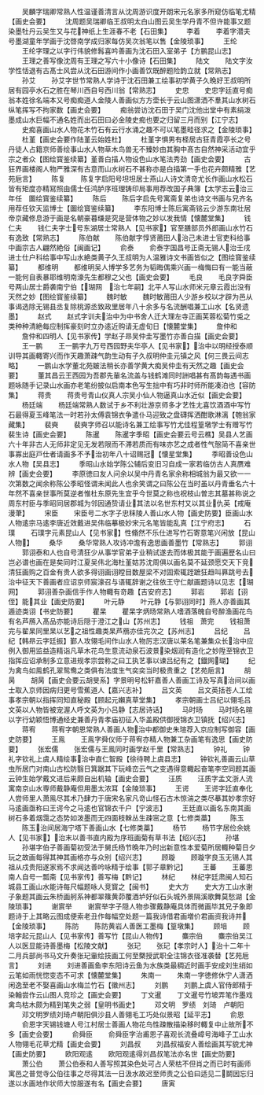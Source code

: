 <!-- { "loadSidebar": true } -->
　　吴麟字瑞卿常熟人性温谨善清言从沈周游识度开朗宋元名家多所窥仿临笔尤精【画史会要】
　　沈周题吴瑞卿临王叔明太白山图云吴生学丹青不但许能事又题染墨牡丹云吴生又与花神纸上生涯春不老【石田集】
　　李着
　　李着字潜夫号墨湖童年学画于沈啓南学成归家每仿吴次翁笔以售【金陵琐事】
　　王纶
　　王纶字理之以字行伟貌修髥喜吟善画为沈石田入室弟子【方鹏昆山志】
　　王理之善写像沈周有王理之写六十小像诗【石田集】
　　陆文
　　陆文字汝学性恬退有古髙士风尝从沈石田游间作小画善饮既醉题险韵立就【常熟志】
　　孙艾
　　孙艾字世节常熟人学诗于沈石田兼工绘事初学黄子久晩好王叔明所居有园亭水石之胜在琴川西自号西川翁【常熟志】
　　史忠
　　史忠字廷直号痴翁本姓徐名端本又号痴痴道人金陵人善画似方方壶长于云山图潇洒不羣其山水树石纵笔挥写不拘家数【画史会要】
　　痴翁尝访沈石田于吴门沈他出堂中有素绢泼墨成山水巨幅不通名姓而出石田曰必金陵史痴也要之归留三月而别【江宁志】
　　史痴喜画山水人物花木竹石有云行水涌之趣不可以笔墨畦径求之【金陵琐事】
　　杜堇【画史会要作陆堇云始姓杜】
　　杜堇字惧男有柽居古狂青霞亭长之号丹徒人占籍京师善绘事山水人物草木鸟兽无不臻妙由其胸中髙古自然神采活动宜乎宗之者众【图绘寳鉴续纂】堇善白描人物设色山水笔法秀劲【画史会要】
　　古狂界画楼阁人物严雅深有古意而山水树石不甚称亦是白描第一手也花卉颇精雅【艺苑巵言】
　　陈复
　　陈复字启阳号坦坦居士燕山人诗文清竒尤长作画山水松石皆有矩度亦精冩照由儒士任鸿胪序班理铸印局事用荐改国子典簿【太学志云治三年任　圗绘寳鉴续纂】
　　陈后
　　陈后字启先号寓斋复弟也诗文书画与兄齐名用荐任钦天监博士【圗绘寳鉴续纂】
　　李东阳博士陈后寓斋铭云少游东南壮居帝京藏修息游于画是名朝豪暮缣是究是营体物之妙以发我情【懐麓堂集】
　　钱仁夫
　　钱仁夫字士号东湖居士常熟人【见书家】官至膳部员外郎画山水竹石有逸致【常熟志】
　　陈伯献
　　陈伯献字惇贤莆田人治己未进士官吏科给事中画宗古人翩然絶俗【闽画记】
　　俞泰
　　俞泰字国昌号正斋无锡人治壬戌进士仕户科给事中写山水絶类黄子久王叔明为人温雅诗文书画皆似之【图绘寳鉴续纂】
　　都维明
　　都维明吴人博学多艺务为韬晦偶乘兴画一梅悔曰有一能当蔽一能何自表暴耶维明南濠先生都穆之父也【画史会要】
　　毛良
　　毛良字舜臣号两山居士爵袭南宁伯【瑚网　治七年嗣】北平人写山水师米元章云霞出没有天然之妙【图绘寳鉴续纂】
　　魏时敏
　　魏时敏莆田人少游乡校以才辟为邑从事谒选除无锡县丞复除桃源丞致政里居年八十余多与名流酬唱兼工山水【名贤遗墨】
　　赵式
　　赵式字训夫治中为中书舍人迁大理左寺正画芙蓉松菊竹兎之类种种清絶每应制挥豪刻时立办逺近购请无虚旬日【懐麓堂集】
　　詹仲和
　　詹仲和四明人【见书家传】学赵子昻吴仲圭写墨竹亦善白描【画史会要】
　　王一鹏
　　王一鹏字九万号西园野夫华亭人【见书家】治中以明经授泰顺训导其画輙寄兴而作天趣萧疎气韵生动有子久叔明仲圭元镇之风【何三畏云间志略】
　　一鹏山水学董北苑皴法稍长亦善学黄大痴吴仲圭有天然之趣【画史会要】
　　董其昌云王西园为吾郡先軰名流盖与钱鹤滩同时詶唱甚有髙韵每遇书画题咏随手记录山水画亦老笔纷披似启南本色写生拙中有巧非时师所能凑泊也【容防集】
　　蒋贵
　　蒋贵号青山仪真人宗吴小仙人物逼真山水近似【画史会要】
　　杨廷端
　　杨廷端常熟人数试于乡不利壮游京师多才艺性尢喜饮酒酒中写竹石最得夏玉峰笔法一时若孙太傅袁锦衣争遣仆马迎致之盘礴挥洒酣歌淋漓【匏翁家藏集】
　　裴奭
　　裴奭字师召以能诗名兼工绘事写竹尤佳程篁墩学士有赠写竹裴生诗【画史会要】
　　陈暹
　　陈暹字季昭【画史会要云号云樵】吴县人艺画六十年非古人无师非定见无发若限而不滞若质而有味亦艺之成者性气慤简不喜亲世事寡出庭戸仕者请画多不予治初年八十诏赐冠【懐星堂集】
　　季昭善设色山水人物【吴县志】
　　季昭山水始学陈公辅后变旧习自成一家若临仿古人真赝难辨【画史会要】
　　李原徳曰友人问余以吴中丹青名家余称相城翁为最又欲一一次第数之闻余称陈公季昭怪谓未闻此人也余笑谓之曰陈公在当时虽以丹青垂名六十年然不喜亲世事所莫逆者惟杜东原先生宜乎今世莫之称也祝枝山曽志其墓甚称说之周东村臣与季昭同居郡城为邻因通贽请业其法以名世东村又以其业仇英【戒庵漫茟】
　　宋臣
　　宋臣号二水字子忠秣陵人善山水人物【画史防要】臣画山水人物逺宗马逺李唐近效戴进吴伟临摹极妙宋元名笔皆能乱真【江宁府志】
　　石璞
　　石璞字元素昆山人【见书家】性翛然不乐仕进写竹石寄意笔兴闲放【昆山人物】
　　桑华
　　桑华常熟人攻诗冲澹有逸思画善墨竹【常熟志】
　　郭诩
　　郭诩泰和人也自号清狂少从事学官弟子业稍试遂去而体极其能于画遍歴名山曰岂必谱也画在是矣同时江夏吴伟北海杜堇姑苏沈周俱以画名莫不延颈愿交天下竞清狂画购之百金有贵人欲多得诩画诩瞠目数屋梁不对固索辄跮蹠狂趋叫奡跳号去治中征天下善画者应诏京师宸濠召与语辄辞谢之往依王守仁献画题诗以见志【瑚网】
　　郭诩善杂画信手作人物輙有竒趣【吉安府志】
　　郭岩
　　郭岩【诩侄】能其业【画史防要】
　　叶元静
　　叶元静【与郭诩同时】燕人亦善画其遁迹类诩【书史防要】
　　瞿杲
　　瞿杲字炳旸常熟人嗜酒落魄自号醉渔画花鸟有名芦鴈入髙品亦能诗后隠于澄江之山【苏州志】
　　钱祖　萧完
　　钱祖萧完与翟杲同里杲以艺之祖性趣类杲芦鴈亦佳完次之【苏州志】
　　吕纪
　　吕纪【韩昻云字廷振】鄞人攻翎毛间作山水人物厉志汉唐以莱名笔兼集众长治中应例入御用监益造精诣凡草木花鸟生意流动泉石波景染烟润有造化之妙陞至锦衣卫指挥应诏承制多立意进规孝宗尝称之曰工执艺事以谏吕纪有之【鐡网瑚】
　　纪为禽鸟如鳯鹤孔翠鸳鸯之类俱有法度生气奕奕当时极贵重之【艺苑巵言】
　　胡昺
　　胡昺【画史会要云胡旻系】字景明号松轩嘉善人善画工诗及写真治间以画士取入京师因病归更号雪蕉道人【嘉兴志补】
　　吕文英
　　吕文英括苍人工绘事孝宗朝以指挥同知直秘殿【顾起元嬾真草堂集】
　　孝宗朝画士吕纪以翎毛吕文英以人物皆被宠渥人呼文英为小吕静【志居诗话】
　　马时旸
　　马时旸名暄以字行幼颖悟博通经史兼善丹青孝庙初征入华盖殿供御授锦衣卫镇抚【绍兴志】
　　蒋宥
　　蒋宥字朝恩常熟人善画人物治中都御史朱瑄荐入京应制写御容【画史防要】
　　王鳯
　　王鳯字舜仪师于蒋宥亦精人物兼工杂画笔有逸思【画史防要】
　　张宏儒
　　张宏儒与王鳯同时画学赵千里【常熟志】
　　钟礼
　　钟礼字钦礼上虞人精绘事治中直仁智殿【徐待聘上虞县志】
　　钟钦礼善画云山草虫所居门对南山古松防翳日箕踞其下玩峰峦云气之变遇得意輙起奋笔李空同题其画云钟生始学戴文进后来颇自出机轴【画史会要】
　　汪质
　　汪质字孟文浙人流寓南京山水専师戴静庵但用墨太浓耳【金陵琐事】
　　王谔
　　王谔字廷直奉化人尝师里人萧鳯尽其术乃肆力于唐宋名家凡竒山怪石古木惊湍之类尽摹其妙孝宗好马逺画亟称曰王谔今之马逺也官锦衣千户【宁波志】
　　王廷直以画名东南其画树石多着烟霭之态势如泼墨而无四面枝榦丛生疎宻之意【七修类藁】
　　陈玉
　　陈玉治间居海宁塔下善画山水【七修类藁】
　　杨节
　　杨节字居俭余姚人【见书家】治末以善书直内殿为序班画菊有草书法【绍兴志】
　　孙堪
　　孙堪字伯子善画菊初受法于舅氏杨节晩年乃时出新意性本爱菊所居輙种菊日夕玩之故画每得其神其画格亦与众别【绍兴志】
　　顾璇
　　顾璇字良玉无锡人其祖从戍贵阳遂家焉不求闻达善吟咏精于绘事【郭子章黔记】
　　王蕃
　　王蕃思南人自号一瓢斋【见书家传】善写梅【黔记】
　　林纪
　　林纪字廷肃闽人知石城县工画山水能诗每尺幅题咏人竞寳之【闽书】
　　史大方
　　史大方工山水谢子象题其画云朱桥画舸系神都翠篠黄茆覆酒垆好似石头城外景隔溪歌舞莫愁湖【金陵琐事】
　　谢賔举
　　谢賔举字子隠人物歩骤戴静庵具体而微画毕其兄子象即题诗于上其略云图成便索老丑作每幅空处题一篇我诗借君画増价君画资我诗并【金陵琐事】
　　陈防
　　陈防黄岩人善医工墨梅【篁墩集】
　　顾培
　　顾培字起元昆山人【见书家传】善写竹【昆山人物传】
　　麋宗伯
　　麋宗伯吴江人以医显能诗善墨梅【松陵文献】
　　张玘
　　张玘【孝宗时人】治十二年十二月兵部尚书马文升奏张玘軰绘技画工何至槩授武职全注锦衣径准袭替【艺苑巵言】
　　刘进
　　刘进善画鱼李东阳诗云鱼为水族类最稠近时画手安成刘生绡如云笔如雨恍惚变态不可求【懐麓堂集】
　　朱南一
　　朱南一字徳修休宁人潇洒闲逸至老不娶喜画山水梅兰竹石【徽州志】
　　刘鹏
　　刘鹏上虞人官侍郎精于染翰尝作云山图人竞珍之【画史会要】
　　丁文暹
　　丁文暹号竹坡弄笔作墨戏禽鸟枯木颇为精到笔失之弱【皇明书画史】
　　邓文明　罗绩　刘琦　卢朝阳
　　邓文明罗绩刘琦卢朝阳俱沙县人善翎毛工巧处似景昭【延平志】
　　俞恩
　　俞恩字天锡钱塘人号江村居士善画人物花鸟性疎散描染移时輙复中止故所不多【画史会要】
　　俞舜臣
　　俞舜臣字治甫恩子喜观长流叠嶂号海峰子工山水人物翎毛花草尤精【画史会要】
　　刘昌叔
　　刘昌叔福安人善绘画其写貌尤神【画史防要】
　　欧阳观逺
　　欧阳观逺得刘昌叔笔法亦名世【画史防要】
　　萧公伯
　　萧公伯泰和人善写照其染色处可占人荣枯不但肖之而已时有画师寓邑之普觉寺公伯往事之尽得其法一日汲水故迟至师责之公伯曰适见二鬬因忘归遂以水画地作状师大惊服遂有名【画史会要】
　　唐寅
